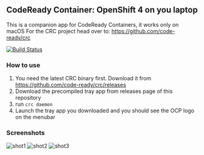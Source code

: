 ## CodeReady Container: OpenShift 4 on you laptop

This is a companion app for CodeReady Containers, it works only on macOS
For the CRC project head over to: https://github.com/code-ready/crc

[![Build Status](https://travis-ci.org/anjannath/crc-macos-tray.svg?branch=master)](https://travis-ci.org/anjannath/crc-macos-tray)

### How to use

1. You need the latest CRC binary first. Download it from https://github.com/code-ready/crc/releases
2. Download the precompiled tray app from releases page of this repository
3. run `crc daemon`
4. Launch the tray app you downloaded and you should see the OCP logo on the menubar

### Screenshots

![shot1](https://i.imgur.com/bMBqHUq.png) ![shot2](https://i.imgur.com/XFAc9OB.png) ![shot3](https://i.imgur.com/RslQlpW.png)
